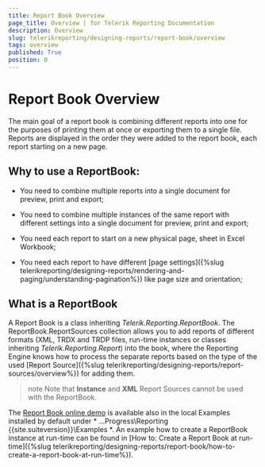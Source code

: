 ```yaml
---
title: Report Book Overview
page_title: Overview | for Telerik Reporting Documentation
description: Overview
slug: telerikreporting/designing-reports/report-book/overview
tags: overview
published: True
position: 0
---
```


# Report Book Overview



The main goal of a report book is combining different reports into one for the purposes of printing
        them at once or exporting them to a single file. Reports are displayed in the order they were added to the
        report book, each report starting on a new page.
      

## Why to use a ReportBook:

* You need to combine multiple reports into a single document for preview, print and export;

* You need to combine multiple instances of the same report with different settings into a single document for preview, print and export;

* You need each report to start on a new physical page, sheet in Excel Workbook;

* You need each report to have different [page settings]({%slug telerikreporting/designing-reports/rendering-and-paging/understanding-pagination%}) like page size and orientation;
            

## What is a ReportBook

A Report Book is a class inheriting *Telerik.Reporting.ReportBook*.
          The ReportBook.ReportSources collection allows you to add reports of different formats
          (XML, TRDX and TRDP files, run-time instances or classes inheriting *Telerik.Reporting.Report*) into the book,
          where the Reporting Engine knows how to process the separate reports based on the type of the
          used [Report Source]({%slug telerikreporting/designing-reports/report-sources/overview%}) for adding them.
        

>note Note that  __Instance__  and  __XML__  Report Sources cannot be used with the ReportBook.          


The [Report Book online demo](https://demos.telerik.com/reporting/report-book) is available also in the local Examples installed by default under *            ...Progress\Reporting {{site.suiteversion}}\Examples
          *.
          An example how to create a ReportBook instance at run-time can be found in [How to: Create a Report Book at run-time]({%slug telerikreporting/designing-reports/report-book/how-to-create-a-report-book-at-run-time%}).
        
